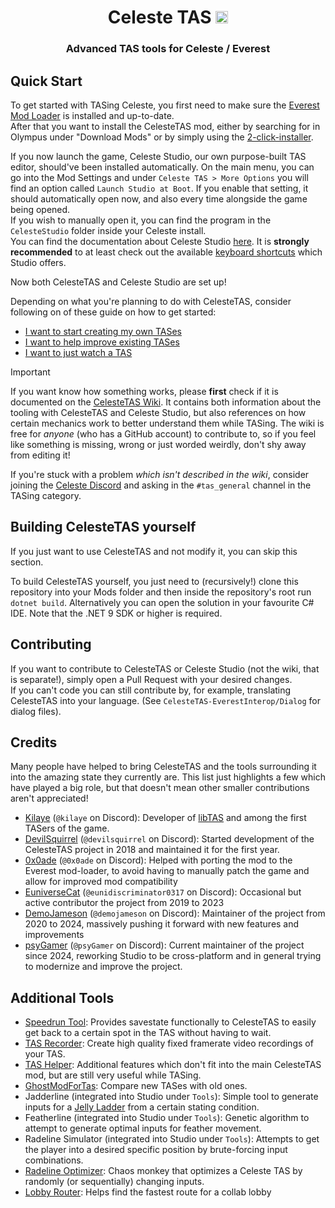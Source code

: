 <h1 align="center">Celeste TAS <img id="logo" src="https://raw.githubusercontent.com/EverestAPI/CelesteTAS-EverestInterop/refs/heads/master/Assets/icon.png" width="20"/></h1>
<h3 align="center">Advanced TAS tools for Celeste / Everest</h3>

## Quick Start

To get started with TASing Celeste, you first need to make sure the [Everest Mod Loader](https://everestapi.github.io) is installed and up-to-date.  
After that you want to install the CelesteTAS mod, either by searching for in Olympus under "Download Mods" or by simply using the [2-click-installer](https://0x0a.de/twoclick/?github.com/EverestAPI/CelesteTAS-EverestInterop/releases/latest/download/CelesteTAS.zip).

If you now launch the game, Celeste Studio, our own purpose-built TAS editor, should've been installed automatically. On the main menu, you can go into the Mod Settings and under `Celeste TAS > More Options` you will find an option called `Launch Studio at Boot`. If you enable that setting, it should automatically open now, and also every time alongside the game being opened.  
If you wish to manually open it, you can find the program in the `CelesteStudio` folder inside your Celeste install.  
You can find the documentation about Celeste Studio [here](https://github.com/EverestAPI/CelesteTAS-EverestInterop/wiki/Celeste-Studio). It is **strongly recommended** to at least check out the available [keyboard shortcuts](https://github.com/EverestAPI/CelesteTAS-EverestInterop/wiki/Key-Bindings) which Studio offers.

Now both CelesteTAS and Celeste Studio are set up!

Depending on what you're planning to do with CelesteTAS, consider following on of these guide on how to get started:
- [I want to start creating my own TASes](https://github.com/EverestAPI/CelesteTAS-EverestInterop/wiki/Getting-Started#creating-your-own-tases)
- [I want to help improve existing TASes](https://github.com/EverestAPI/CelesteTAS-EverestInterop/wiki/Getting-Started#helping-on-improving-existing-tases)
- [I want to just watch a TAS](https://github.com/EverestAPI/CelesteTAS-EverestInterop/wiki/Getting-Started#watching-a-tas)

> [!important]
> If you want know how something works, please **first** check if it is documented on the [CelesteTAS Wiki](https://github.com/EverestAPI/CelesteTAS-EverestInterop/wiki).
> It contains both information about the tooling with CelesteTAS and Celeste Studio, but also references on how certain mechanics work to better understand them while TASing.
> The wiki is free for _anyone_ (who has a GitHub account) to contribute to, so if you feel like something is missing, wrong or just worded weirdly, don't shy away from editing it!
>
> If you're stuck with a problem _which isn't described in the wiki_, consider joining the [Celeste Discord](https://discord.gg/celeste) and asking in the `#tas_general` channel in the TASing category.

## Building CelesteTAS yourself

If you just want to use CelesteTAS and not modify it, you can skip this section.

To build CelesteTAS yourself, you just need to (recursively!) clone this repository into your Mods folder and then inside the repository's root run `dotnet build`.
Alternatively you can open the solution in your favourite C# IDE.
Note that the .NET 9 SDK or higher is required.

## Contributing

If you want to contribute to CelesteTAS or Celeste Studio (not the wiki, that is separate!), simply open a Pull Request with your desired changes.  
If you can't code you can still contribute by, for example, translating CelesteTAS into your language. (See `CelesteTAS-EverestInterop/Dialog` for dialog files).

## Credits

Many people have helped to bring CelesteTAS and the tools surrounding it into the amazing state they currently are. This list just highlights a few which have played a big role, but that doesn't mean other smaller contributions aren't appreciated!

- [Kilaye](https://github.com/clementgallet) (`@kilaye` on Discord): Developer of [libTAS](https://clementgallet.github.io/libTAS/) and among the first TASers of the game.
- [DevilSquirrel](https://github.com/ShootMe) (`@devilsquirrel` on Discord): Started development of the CelesteTAS project in 2018 and maintained it for the first year.
- [0x0ade](https://github.com/0x0ade) (`@0x0ade` on Discord): Helped with porting the mod to the Everest mod-loader, to avoid having to manually patch the game and allow for improved mod compatibility
- [EuniverseCat](https://github.com/EuniverseCat) (`@eunidiscriminator0317` on Discord): Occasional but active contributor the project from 2019 to 2023
- [DemoJameson](https://github.com/DemoJameson) (`@demojameson` on Discord): Maintainer of the project from 2020 to 2024, massively pushing it forward with new features and improvements
- [psyGamer](https://github.com/psyGamer) (`@psyGamer` on Discord): Current maintainer of the project since 2024, reworking Studio to be cross-platform and in general trying to modernize and improve the project.

## Additional Tools
- [Speedrun Tool](https://gamebanana.com/tools/6597): Provides savestate functionally to CelesteTAS to easily get back to a certain spot in the TAS without having to wait.
- [TAS Recorder](https://gamebanana.com/tools/14085): Create high quality fixed framerate video recordings of your TAS.
- [TAS Helper](https://gamebanana.com/tools/12383): Additional features which don't fit into the main CelesteTAS mod, but are still very useful while TASing.
- [GhostModForTas](https://gamebanana.com/mods/500759): Compare new TASes with old ones.
- Jadderline (integrated into Studio under `Tools`): Simple tool to generate inputs for a [Jelly Ladder](https://github.com/EverestAPI/CelesteTAS-EverestInterop/wiki/Holdable-Movement#jelly-ladder) from a certain stating condition.
- Featherline (integrated into Studio under `Tools`): Genetic algorithm to attempt to generate optimal inputs for feather movement.
- Radeline Simulator (integrated into Studio under `Tools`): Attempts to get the player into a desired specific position by brute-forcing input combinations.
- [Radeline Optimizer](https://github.com/Kataiser/radeline): Chaos monkey that optimizes a Celeste TAS by randomly (or sequentially) changing inputs.
- [Lobby Router](https://jakobhellermann.github.io/trout/): Helps find the fastest route for a collab lobby
